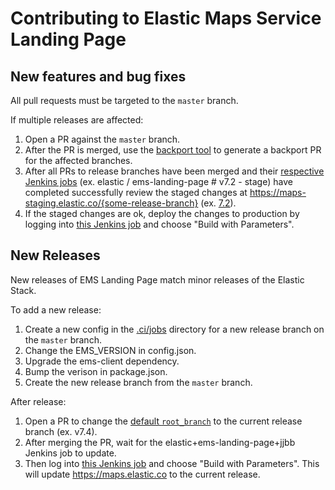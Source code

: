 # Contributing to Elastic Maps Service Landing Page

## New features and bug fixes
All pull requests must be targeted to the `master` branch.

If multiple releases are affected:

1. Open a PR against the `master` branch.
1. After the PR is merged, use the [backport tool](https://github.com/sqren/backport) to generate a backport PR for the affected branches.
1. After all PRs to release branches have been merged and their [respective Jenkins jobs](https://kibana-ci.elastic.co) (ex. elastic / ems-landing-page # v7.2 - stage) have completed successfully review the staged changes at https://maps-staging.elastic.co/{some-release-branch} (ex. [7.2](https://maps-staging.elastic.co/v7.2)).
1. If the staged changes are ok, deploy the changes to production by logging into [this Jenkins job](https://kibana-ci.elastic.co/job/elastic+ems-landing-page+deploy/) and choose "Build with Parameters".

## New Releases
New releases of EMS Landing Page match minor releases of the Elastic Stack.

To add a new release:
1. Create a new config in the [.ci/jobs](https://github.com/elastic/ems-landing-page/tree/master/.ci/jobs) directory for a new release branch on the `master` branch.
1. Change the EMS_VERSION in config.json.
1. Upgrade the ems-client dependency.
1. Bump the verison in package.json.
1. Create the new release branch from the `master` branch.

After release:
1. Open a PR to change the [default `root_branch`](https://github.com/elastic/ems-landing-page/blob/master/.ci/jobs/defaults.yml#L22) to the current release branch (ex. v7.4).
1. After merging the PR, wait for the elastic+ems-landing-page+jjbb Jenkins job to update.
1. Then log into [this Jenkins job](https://kibana-ci.elastic.co/job/elastic+ems-landing-page+deploy/) and choose "Build with Parameters". This will update https://maps.elastic.co to the current release.

